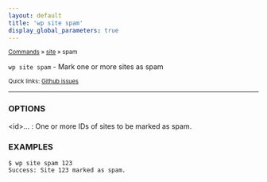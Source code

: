 ```yaml
---
layout: default
title: 'wp site spam'
display_global_parameters: true
---
```


<small>[Commands](/commands/) &raquo; [site](/commands/site/) &raquo; spam</small>

`wp site spam` - Mark one or more sites as spam

<small>Quick links: <a href="https://github.com/wp-cli/wp-cli/issues?q=is%3Aopen+label%3Acommand%3Asite-spam+sort%3Aupdated-desc">Github issues</a></small>

<hr />

### OPTIONS

&lt;id&gt;...
: One or more IDs of sites to be marked as spam.

### EXAMPLES

    $ wp site spam 123
    Success: Site 123 marked as spam.



